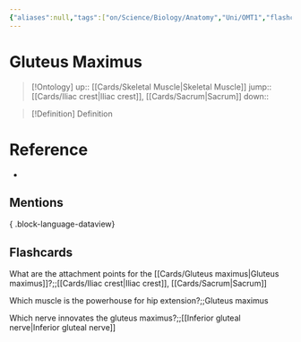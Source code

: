 ```yaml
---
{"aliases":null,"tags":["on/Science/Biology/Anatomy","Uni/OMT1","flashcards/osteo-flashcards","Uni/LFS122","flashcards/LFS122"],"dg-publish":true,"permalink":"/cards/gluteus-maximus/","dgPassFrontmatter":true}
---
```


# Gluteus Maximus

> [!Ontology]
> up:: [[Cards/Skeletal Muscle\|Skeletal Muscle]]
> jump:: [[Cards/Iliac crest\|Iliac crest]], [[Cards/Sacrum\|Sacrum]]
> down:: 

> [!Definition] Definition

# Reference

- 

## Mentions


{ .block-language-dataview}

## Flashcards

What are the attachment points for the [[Cards/Gluteus maximus\|Gluteus maximus]]?;;[[Cards/Iliac crest\|Iliac crest]], [[Cards/Sacrum\|Sacrum]]

Which muscle is the powerhouse for hip extension?;;Gluteus maximus

Which nerve innovates the gluteus maximus?;;[[Inferior gluteal nerve\|Inferior gluteal nerve]]